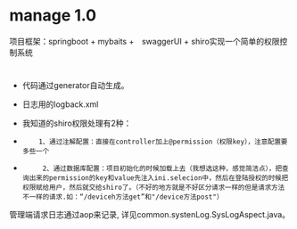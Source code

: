 # manage 1.0

项目框架：springboot + mybaits +　swaggerUI + shiro实现一个简单的权限控制系统

# 
* 代码通过generator自动生成。

* 日志用的logback.xml

* 我知道的shiro权限处理有2种：
 *         1、通过注解配置：直接在controller加上@permission（权限key），注意配置要多些一个
     
 *          2、通过数据库配置：项目初始化的时候加载上去（我想选这种，感觉简洁点），把查询出来的permission的key和value先注入ini.selecion中，然后在登陆授权的时候把权限赋给用户，然后就交给shiro了。（不好的地方就是不好区分请求一样的但是请求方法不一样的请求.如：“/deviceh方法get”和"/device方法post"）
 
 管理端请求日志通过aop来记录, 详见common.systenLog.SysLogAspect.java。
